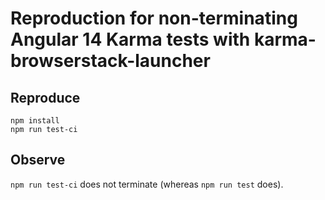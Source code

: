 # Reproduction for non-terminating Angular 14 Karma tests with karma-browserstack-launcher

## Reproduce

```shell
npm install
npm run test-ci
```

## Observe
`npm run test-ci` does not terminate (whereas `npm run test` does).
